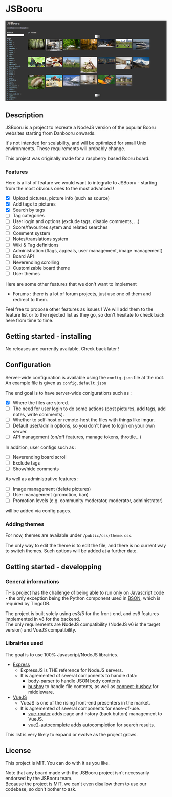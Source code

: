 # JSBooru

![JSBooru screenshot](docs/images/screenshot.png)

## Description

JSBooru is a project to recreate a NodeJS version of the popular Booru websites starting from Danbooru onwards.

It's not intended for scalability, and will be optimized for small Unix environments. These requirements will probably change.

This project was originally made for a raspberry based Booru board.

### Features

Here is a list of feature we would want to integrate to JSBooru - starting from the most obvious ones to the most advanced !

- [X] Upload pictures, picture info (such as source)
- [X] Add tags to pictures
- [X] Search by tags
- [ ] Tag categories
- [ ] User login and options (exclude tags, disable comments, ...)
- [ ] Score/favourites sytem and related searches
- [ ] Comment system
- [ ] Notes/translations system
- [ ] Wiki & Tag definitions
- [ ] Administration (flags, appeals, user management, image management)
- [ ] Board API
- [ ] Neverending scrolling
- [ ] Customizable board theme
- [ ] User themes

Here are some other features that we don't want to implement

- Forums : there is a lot of forum projects, just use one of them and redirect to them.

Feel free to propose other features as issues ! We will add them to the feature list or to the rejected list as they go, so don't hesitate to check back here from time to time.

## Getting started - installing

No releases are currently available. Check back later !

## Configuration

Server-wide configuration is available using the `config.json` file at the root.
An example file is given as `config.default.json`

The end goal is to have server-wide conigurations such as :

- [X] Where the files are stored.
- [ ] The need for user login to do some actions (post pictures, add tags, add notes, write comments).
- [ ] Whether to self-host or remote-host the files with things like imgur.
- [ ] Default user/admin options, so you don't have to login on your own server.
- [ ] API management (on/off features, manage tokens, throttle...)

In addition, user configs such as :

- [ ] Neverending board scroll
- [ ] Exclude tags
- [ ] Show/hide comments

As well as administrative features :

- [ ] Image management (delete pictures)
- [ ] User management (promotion, ban)
- [ ] Promotion levels (e.g. community moderator, moderator, administrator)

will be added via config pages.

### Adding themes

For now, themes are available under `/public/css/theme.css`.

The only way to edit the theme is to edit the file, and there is no current way to switch themes. Such options will be added at a further date.

## Getting started - developping

### General informations

THis project has the challenge of being able to run only on Javascript code - the only exception being the Python component used in [BSON](https://github.com/mongodb/js-bson), which is required by TingoDB.

The project is built solely using es3/5 for the front-end, and es6 features implemented in v8 for the backend.  
The only requirements are NodeJS compatibility (NodeJS v6 is the target version) and VueJS compatibility.

### Librairies used

The goal is to use 100% Javascript/NodeJS librairies.

- [Express](http://expressjs.com/)
  - ExpressJS is THE reference for NodeJS servers.
  - It is agremented of several components to handle data:
    - [body-parser](https://github.com/expressjs/body-parser) to handle JSON body contents
    - [busboy](https://github.com/mscdex/busboy) to handle file contents, as well as [connect-busboy](https://github.com/mscdex/connect-busboy) for middleware.
- [VueJS](http://vuejs.org/)
  - VueJS is one of the rising front-end presenters in the market.
  - It is agremented of several components for ease-of-use.
    - [vue-router](https://router.vuejs.org/) adds page and hstory (back button) management to VueJS.
    - [vue2-autocomplete](https://github.com/BosNaufal/vue2-autocomplete) adds autocompletion for search results.

This list is very likely to expand or evolve as the project grows.

## License

This project is MIT. You can do with it as you like.

Note that any board made with the JSBooru project isn't necessarily endorsed by the JSBooru team.  
Because the project is MIT, we can't even disallow them to use our codebase, so don't bother to ask.